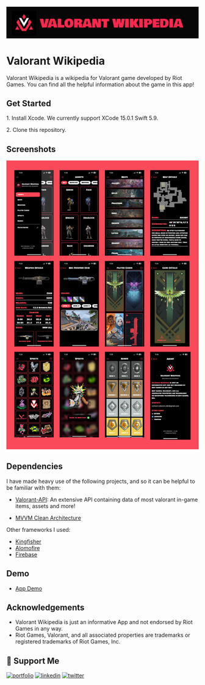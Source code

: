 
![Logo](Images/header.png)


# Valorant Wikipedia

Valorant Wikipedia is a wikipedia for Valorant game developed by Riot Games. You can find all the helpful information about the game in this app!

## Get Started

1\. Install Xcode. We currently support XCode 15.0.1 Swift 5.9.

2\. Clone this repository.




## Screenshots

![App Screenshot](Images/screenshots.png)




## Dependencies

I have made heavy use of the following projects, and so it can be helpful to be familiar with them:

- [Valorant-API](https://valorant-api.com/): An extensive API containing data of most valorant in-game items, assets and more!

- [MVVM Clean Architecture](https://github.com/kudoleh/iOS-Clean-Architecture-MVVM)

Other frameworks I used:
- [Kingfisher](https://github.com/onevcat/Kingfisher)
- [Alomofire](https://github.com/Alamofire/Alamofire)
- [Firebase](https://github.com/firebase/firebase-ios-sdk)


## Demo

- [App Demo](Images/demo.mp4)


## Acknowledgements

 - Valorant Wikipedia is just an informative App and not endorsed by Riot Games in any way.
 - Riot Games, Valorant, and all associated properties are trademarks or registered trademarks of Riot Games, Inc.

## 🔗 Support Me
[![portfolio](https://img.shields.io/badge/my_portfolio-000?style=for-the-badge&logo=ko-fi&logoColor=white)](https://sites.google.com/view/himanshu-sherkar/)
[![linkedin](https://img.shields.io/badge/linkedin-0A66C2?style=for-the-badge&logo=linkedin&logoColor=white)](https://www.linkedin.com/in/himanshu-sherkar/)
[![twitter](https://img.shields.io/badge/twitter-1DA1F2?style=for-the-badge&logo=twitter&logoColor=white)](https://twitter.com/KingSlayer0826)


